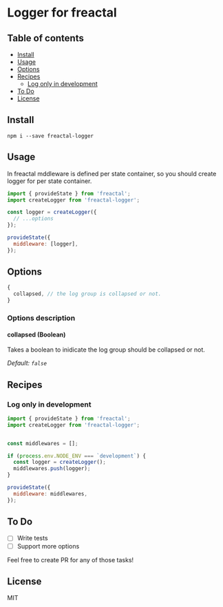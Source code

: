 # Logger for freactal

## Table of contents
* [Install](#install)
* [Usage](#usage)
* [Options](#options)
* [Recipes](#recipes)
  * [Log only in development](#log-only-in-development)
* [To Do](#to-do)
* [License](#license)

## Install
`npm i --save freactal-logger`

## Usage

In freactal mddleware is defined per state container, so you should create logger for per state container.

```javascript
import { provideState } from 'freactal';
import createLogger from 'freactal-logger';

const logger = createLogger({
  // ...options
});

provideState({
  middleware: [logger],
});
```

## Options
```javascript
{
  collapsed, // the log group is collapsed or not.
}
```

### Options description

#### __collapsed (Boolean)__
Takes a boolean to inidicate the log group should be collapsed or not.

*Default: `false`*

## Recipes
### Log only in development
```javascript
import { provideState } from 'freactal';
import createLogger from 'freactal-logger';


const middlewares = [];

if (process.env.NODE_ENV === `development`) {
  const logger = createLogger();
  middlewares.push(logger);
}

provideState({
  middleware: middlewares,
});
```

## To Do
- [ ] Write tests
- [ ] Support more options

Feel free to create PR for any of those tasks!

## License
MIT
